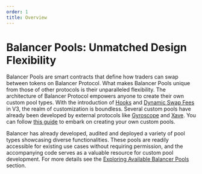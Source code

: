 ```yaml
---
order: 1
title: Overview
---
```


# Balancer Pools: Unmatched Design Flexibility

Balancer Pools are smart contracts that define how traders can swap between tokens on Balancer Protocol. What makes Balancer Pools unique from those of other protocols is their unparalleled flexibility. The architecture of Balancer Protocol empowers anyone to create their own custom pool types. With the introduction of [Hooks](./hooks.md) and [Dynamic Swap Fees](./dynamic-swap-fees.md) in V3, the realm of customization is boundless. Several custom pools have already been developed by external protocols like [Gyroscope](https://www.gyro.finance/) and [Xave](https://www.xave.co/). You can follow [this guide](../developer-guides/create-custom-amm-with-novel-invariant.md) to embark on creating your own custom pools.

Balancer has already developed, audited and deployed a variety of pool types showcasing diverse functionalities. These pools are readily accessible for existing use cases without requiring permission, and the accompanying code serves as a valuable resource for custom pool development. For more details see the [Exploring Available Balancer Pools](./exploring-available-balancer-pools/available-pools.md) section.
